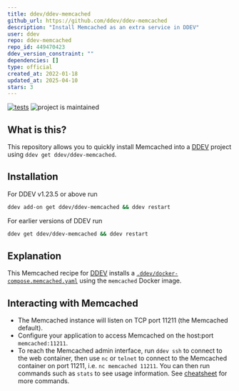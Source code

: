 ```yaml
---
title: ddev/ddev-memcached
github_url: https://github.com/ddev/ddev-memcached
description: "Install Memcached as an extra service in DDEV"
user: ddev
repo: ddev-memcached
repo_id: 449470423
ddev_version_constraint: ""
dependencies: []
type: official
created_at: 2022-01-18
updated_at: 2025-04-10
stars: 3
---
```


[![tests](https://github.com/ddev/ddev-memcached/actions/workflows/tests.yml/badge.svg)](https://github.com/ddev/ddev-memcached/actions/workflows/tests.yml) ![project is maintained](https://img.shields.io/maintenance/yes/2024.svg)

## What is this?

This repository allows you to quickly install Memcached into a [DDEV](https://ddev.readthedocs.io) project using `ddev get ddev/ddev-memcached`.

## Installation

For DDEV v1.23.5 or above run

```sh
ddev add-on get ddev/ddev-memcached && ddev restart
```

For earlier versions of DDEV run

```sh
ddev get ddev/ddev-memcached && ddev restart
```

## Explanation

This Memcached recipe for [DDEV](https://ddev.readthedocs.io) installs a [`.ddev/docker-compose.memcached.yaml`](https://github.com/ddev/ddev-memcached/blob/main/docker-compose.memcached.yaml) using the `memcached` Docker image.

## Interacting with Memcached

* The Memcached instance will listen on TCP port 11211 (the Memcached default).
* Configure your application to access Memcached on the host:port `memcached:11211`.
* To reach the Memcached admin interface, run `ddev ssh` to connect to the web container, then use `nc` or `telnet` to connect to the Memcached container on port 11211, i.e. `nc memcached 11211`. You can then run commands such as `stats` to see usage information. See [cheatsheet](https://lzone.de/cheat-sheet/memcached) for more commands.
